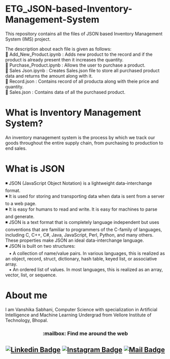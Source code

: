 # ETG_JSON-based-Inventory-Management-System
This repository contains all the files of JSON based Inventory Management System (IMS) project. 

The description about each file is given as follows:
<br>
🔹 Add_New_Product.ipynb : Adds new product to the record and if the product is already present then it increases the quantity.<br>
🔹 Purchase_Product.ipynb : Allows the user to purchase a product.  <br>
🔹 Sales Json.ipynb : Creates Sales.json file to store all purchased product data and returns the amount along with it.<br>
🔹 Record.json : Contains record of all producta along with theie price and quantity.<br>
🔹 Sales.json : Contains data of all the purchased product.<br>

# What is Inventory Management System?
An inventory management system is the process by which we  track our goods throughout the entire supply chain, from purchasing to production to end sales.

# What is JSON
◾ JSON (JavaScript Object Notation) is a lightweight data-interchange format.<br>
◾ It is used for storing and transporting data when data is sent from a server to a web page.<br>
◾ It is easy for humans to read and write. It is easy for machines to parse and generate. <br>
◾ JSON is a text format that is completely language independent but uses conventions that are familiar to programmers of the C-family of languages, including C, C++, C#, Java, JavaScript, Perl, Python, and many others. These properties make JSON an ideal data-interchange language.<br>
◾ JSON is built on two structures:<br>
&nbsp;&nbsp; ▪️ A collection of name/value pairs. In various languages, this is realized as an object, record, struct, dictionary, hash table, keyed list, or associative array.<br>
&nbsp;&nbsp; ▪️ An ordered list of values. In most languages, this is realized as an array, vector, list, or sequence.<br>

# About me 
I am Vanshika Sabhani, Computer Science with specialization in Artificial Intelligence and Machine Learning Undergrad from Vellore Institute of Technology, Bhopal.
<h3 align="center"> :mailbox: Find me around the web </h3><h2 align="center">

[![Linkedin Badge](https://img.shields.io/badge/-vanshikasabhani-0e76a8?style=flat&labelColor=0e76a8&logo=linkedin&logoColor=white)](https://www.linkedin.com/in/vanshikasabhani11/) [![Instagram Badge](https://img.shields.io/badge/-@vanshika._.11-e84393?style=flat&labelColor=e84393&logo=instagram&logoColor=white)](https://www.instagram.com/vanshika._.11) [![Mail Badge](https://img.shields.io/badge/-VanshikaSabhani-c0392b?style=flat&labelColor=c0392b&logo=gmail&logoColor=white)](mailto:vanshika.sabhani11@gmail.com)
    </h2>
    
